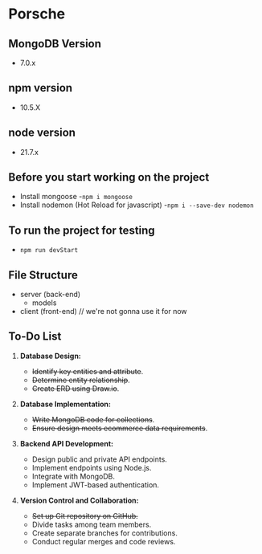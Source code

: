 # Porsche

## MongoDB Version
- 7.0.x
## npm version
- 10.5.X
## node version
- 21.7.x
## Before you start working on the project 
- Install mongoose
   -```npm i mongoose```
- Install nodemon (Hot Reload for javascript)
   -```npm i --save-dev nodemon```
## To run the project for testing
- ```npm run devStart```
## File Structure
- server (back-end)
  - models
- client (front-end) // we're not gonna use it for now

## To-Do List

1. **Database Design:**
   - ~~Identify key entities and attribute~~.
   - ~~Determine entity relationship~~.
   - ~~Create ERD using Draw.io~~.

2. **Database Implementation:**
   - ~~Write MongoDB code for collections~~.
   - ~~Ensure design meets ecommerce data requirements~~.

3. **Backend API Development:**
   - Design public and private API endpoints.
   - Implement endpoints using Node.js.
   - Integrate with MongoDB.
   - Implement JWT-based authentication.

4. **Version Control and Collaboration:**
   - ~~Set up Git repository on GitHub.~~
   - Divide tasks among team members.
   - Create separate branches for contributions.
   - Conduct regular merges and code reviews.
